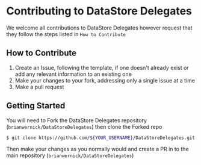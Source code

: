 Contributing to DataStore Delegates
============
We welcome all contributions to DataStore Delegates however request that they follow the steps listed in `How to Contribute`

How to Contribute
--------
 1. Create an Issue, following the template, if one doesn't already exist or add any relevant information to an existing one
 2. Make your changes to your fork, addressing only a single issue at a time
 3. Make a pull request

Getting Started
--------
 You will need to Fork the DataStore Delegates repository (`brianwernick/DataStoreDelegates`) then clone the Forked repo 
 ```bash
$ git clone https://github.com/${YOUR_USERNAME}/DataStoreDelegates.git
```

Then make your changes as you normally would and create a PR in to the main repository (`brianwernick/DataStoreDelegates`)